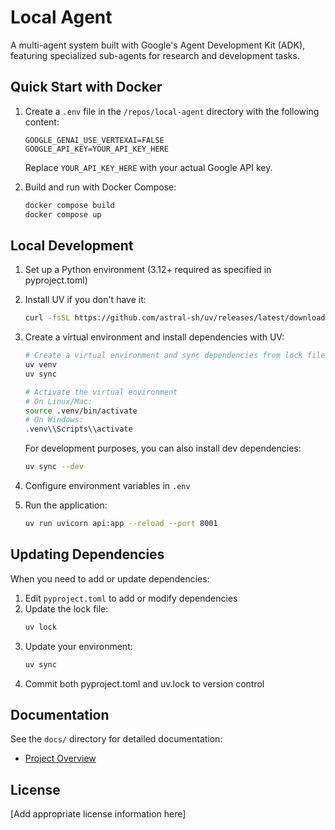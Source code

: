 # Local Agent

A multi-agent system built with Google's Agent Development Kit (ADK), featuring specialized sub-agents for research and development tasks.

## Quick Start with Docker

1. Create a `.env` file in the `/repos/local-agent` directory with the following content:
   ```
   GOOGLE_GENAI_USE_VERTEXAI=FALSE
   GOOGLE_API_KEY=YOUR_API_KEY_HERE
   ```
   Replace `YOUR_API_KEY_HERE` with your actual Google API key.

2. Build and run with Docker Compose:
   ```bash
   docker compose build
   docker compose up
   ```

## Local Development

1. Set up a Python environment (3.12+ required as specified in pyproject.toml)
2. Install UV if you don't have it:
   ```bash
   curl -fsSL https://github.com/astral-sh/uv/releases/latest/download/uv-installer.sh | sh
   ```
3. Create a virtual environment and install dependencies with UV:
   ```bash
   # Create a virtual environment and sync dependencies from lock file
   uv venv
   uv sync
   
   # Activate the virtual environment
   # On Linux/Mac:
   source .venv/bin/activate
   # On Windows:
   .venv\\Scripts\\activate
   ```
   
   For development purposes, you can also install dev dependencies:
   ```bash
   uv sync --dev
   ```
   
4. Configure environment variables in `.env`
5. Run the application:
   ```bash
   uv run uvicorn api:app --reload --port 8001
   ```
   
## Updating Dependencies

When you need to add or update dependencies:

1. Edit `pyproject.toml` to add or modify dependencies
2. Update the lock file:
   ```bash
   uv lock
   ```
3. Update your environment:
   ```bash
   uv sync
   ```
4. Commit both pyproject.toml and uv.lock to version control

## Documentation

See the `docs/` directory for detailed documentation:
- [Project Overview](docs/overview.md)

## License

[Add appropriate license information here]